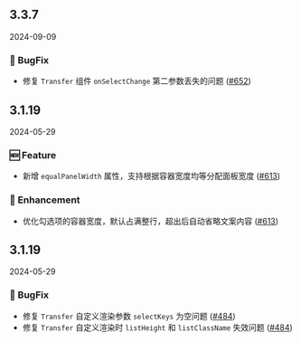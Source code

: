 ## 3.3.7
2024-09-09

### 🐞 BugFix

- 修复 `Transfer` 组件 `onSelectChange` 第二参数丢失的问题 ([#652](https://github.com/sheinsight/shineout-next/pull/652))


## 3.1.19
2024-05-29

### 🆕 Feature

- 新增 `equalPanelWidth` 属性，支持根据容器宽度均等分配面板宽度 ([#613](https://github.com/sheinsight/shineout-next/pull/613))

### 💎 Enhancement

- 优化勾选项的容器宽度，默认占满整行，超出后自动省略文案内容 ([#613](https://github.com/sheinsight/shineout-next/pull/613))

## 3.1.19
2024-05-29

### 🐞 BugFix

- 修复 `Transfer` 自定义渲染参数 `selectKeys` 为空问题 ([#484](https://github.com/sheinsight/shineout-next/pull/484))
- 修复 `Transfer` 自定义渲染时 `listHeight` 和 `listClassName` 失效问题 ([#484](https://github.com/sheinsight/shineout-next/pull/484))
